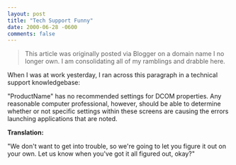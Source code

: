 ```yaml
---
layout: post
title: "Tech Support Funny"
date: 2000-06-28 -0600
comments: false
---
```


> This article was originally posted via Blogger on a domain name I no longer own.  I am consolidating all of my ramblings and drabble here.

When I was at work yesterday, I ran across this paragraph in a technical support knowledgebase: 

"ProductName" has no recommended settings for DCOM properties. Any reasonable computer professional, however, should be able to determine whether or not specific settings within these screens are causing the errors launching applications that are noted. 

**Translation:**

"We don't want to get into trouble, so we're going to let you figure it out on your own. Let us know when you've got it all figured out, okay?"